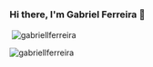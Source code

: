### Hi there, I'm Gabriel Ferreira 👋

<p>&nbsp;<img align="center" src="https://github-readme-stats.vercel.app/api?username=gabriellferreira&show_icons=true&count_private=true" alt="gabriellferreira" /></p>
<p><img align="left" src="https://github-readme-stats.vercel.app/api/top-langs/?username=gabriellferreira&layout=compact&hide=html,css,assembly,c++&count_private=true" alt="gabriellferreira" /></p>

<!--START_SECTION:waka-->
<!--END_SECTION:waka-->
